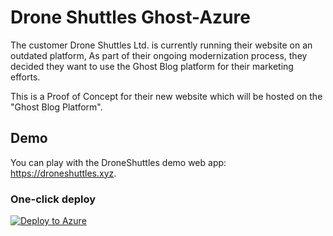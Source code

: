 # Drone Shuttles Ghost-Azure 

The customer Drone Shuttles Ltd. is currently running their website on an outdated platform, As part of their ongoing modernization process, they decided they want to use the Ghost Blog platform for their marketing efforts.

This is a Proof of Concept for their new website which will be hosted on the "Ghost Blog Platform".


## Demo

You can play with the DroneShuttles demo web app: https://droneshuttles.xyz. 

### One-click deploy

[![Deploy to Azure](https://aka.ms/deploytoazurebutton)](https://portal.azure.com/#create/Microsoft.Template/uri/https%3A%2F%2Fraw.githubusercontent.com%2FRadoslavGatev%2FGhost-Azure%2Fazure%2Fazuredeploy.json)


